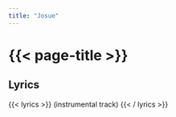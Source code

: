 ```yaml
---
title: "Josue"
---
```

# {{< page-title >}}

## Lyrics
{{< lyrics >}}
(instrumental track)
{{< / lyrics >}}
